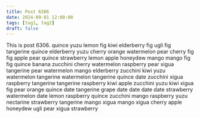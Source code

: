 ```yaml
---
title: Post 6306
date: 2024-09-01 12:00:00
tags: [tag1, tag2]
draft: false
---
```

This is post 6306.
quince
yuzu
lemon
fig
kiwi
elderberry
fig
ugli
fig
tangerine
quince
elderberry
yuzu
cherry
orange
watermelon
pear
cherry
fig
fig
apple
pear
quince
strawberry
lemon
apple
honeydew
mango
mango
fig
fig
quince
banana
zucchini
cherry
watermelon
raspberry
pear
xigua
tangerine
pear
watermelon
mango
elderberry
zucchini
kiwi
yuzu
watermelon
tangerine
watermelon
tangerine
quince
date
zucchini
xigua
raspberry
tangerine
tangerine
raspberry
kiwi
apple
zucchini
yuzu
kiwi
xigua
fig
pear
orange
quince
date
tangerine
grape
date
date
date
date
strawberry
watermelon
date
lemon
raspberry
quince
zucchini
mango
raspberry
yuzu
nectarine
strawberry
tangerine
mango
xigua
mango
xigua
cherry
apple
honeydew
ugli
pear
xigua
strawberry
